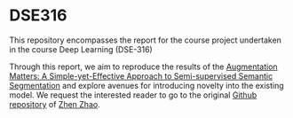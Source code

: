 # DSE316
This repository encompasses the report for the course project undertaken in the course Deep Learning (DSE-316)

Through this report, we aim to reproduce the results of the [Augmentation Matters: A Simple-yet-Effective Approach to Semi-supervised Semantic Segmentation](https://openaccess.thecvf.com/content/CVPR2023/html/Zhao_Augmentation_Matters_A_Simple-Yet-Effective_Approach_to_Semi-Supervised_Semantic_Segmentation_CVPR_2023_paper.html)
 and explore avenues for introducing novelty into the existing model. We request the interested reader to go to the original [Github repository](https://github.com/ZhenZHAO/AugSeg.git) of [Zhen Zhao](https://github.com/ZhenZHAO).

